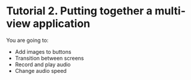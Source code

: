 # Tutorial 2. Putting together a multi-view application
You are going to:
- Add images to buttons
- Transition between screens
- Record and play audio
- Change audio speed

